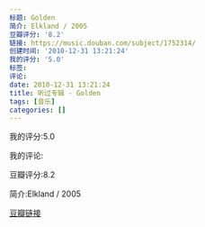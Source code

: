 ```yaml
---
标题: Golden
简介: Elkland / 2005
豆瓣评分: '8.2'
链接: https://music.douban.com/subject/1752314/
创建时间: '2010-12-31 13:21:24'
我的评分: '5.0'
标签:
评论:
date: 2010-12-31 13:21:24
title: 听过专辑 - Golden
tags: [音乐]
categories: []
---
```


我的评分:5.0

我的评论:

豆瓣评分:8.2

简介:Elkland / 2005

[豆瓣链接](https://music.douban.com/subject/1752314/)

